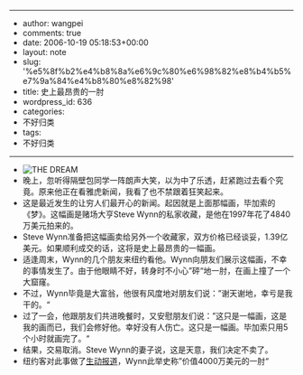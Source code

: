 - --
- author: wangpei
- comments: true
- date: 2006-10-19 05:18:53+00:00
- layout: note
- slug: '%e5%8f%b2%e4%b8%8a%e6%9c%80%e6%98%82%e8%b4%b5%e7%9a%84%e4%b8%80%e8%82%98'
- title: 史上最昂贵的一肘
- wordpress_id: 636
- categories:
- 不好归类
- tags:
- 不好归类
- --
- ![THE DREAM](http://d.yimg.com/us.yimg.com/p/nm/20061018/2006_10_18t100338_333x450_us_picasso_1.jpg)
- 晚上，忽听得隔壁包同学一阵朗声大笑，以为中了乐透，赶紧跑过去看个究竟。原来他正在看雅虎新闻，我看了也不禁跟着狂笑起来。
- 这是最近发生的让穷人们最开心的新闻。起因就是上面那幅画，毕加索的《梦》。这幅画是赌场大亨Steve Wynn的私家收藏，是他在1997年花了4840万美元拍来的。
- Steve Wynn准备把这幅画卖给另外一个收藏家，双方价格已经谈妥，1.39亿美元。如果顺利成交的话，这将是史上最昂贵的一幅画。
- 适逢周末，Wynn的几个朋友来纽约看他。Wynn向朋友们展示这幅画，不幸的事情发生了。由于他眼睛不好，转身时不小心”砰“地一肘，在画上撞了一个大窟窿。
- 不过，Wynn毕竟是大富翁，他很有风度地对朋友们说：”谢天谢地，幸亏是我干的。“
- 过了一会，他跟朋友们共进晚餐时，又安慰朋友们说：”这只是一幅画，这是我的画而已，我们会修好他。幸好没有人伤亡。这只是一幅画。毕加索只用5个小时就画完了。“
- 结果，交易取消。Steve Wynn的妻子说，这是天意，我们决定不卖了。
- 纽约客对此事做了[生动报道](http://www.newyorker.com/talk/content/articles/061023ta_talk_paumgarten)，Wynn此举史称”价值4000万美元的一肘“
